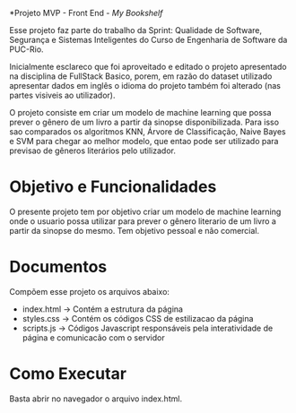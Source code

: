 *Projeto MVP - Front End - *My Bookshelf*

Esse projeto faz parte do trabalho da Sprint: Qualidade de Software, Segurança e Sistemas Inteligentes do Curso de Engenharia de Software da PUC-Rio.

Inicialmente esclareco que foi aproveitado e editado o projeto apresentado na disciplina de FullStack Basico, porem, em razão do dataset utilizado apresentar dados em inglês o idioma do projeto também foi alterado (nas partes visiveis ao utilizador).

O projeto consiste em criar um modelo de machine learning que possa prever o gênero de um livro a partir da sinopse disponibilizada. Para isso sao comparados os algoritmos KNN, Árvore de Classificação, Naive Bayes e SVM para chegar ao melhor modelo, que entao pode ser utilizado para previsao de gêneros literários pelo utilizador.

# Objetivo e Funcionalidades

O presente projeto tem por objetivo criar um modelo de machine learning onde o usuario possa utilizar para prever o gênero literario de um livro a partir da sinopse do mesmo. Tem objetivo pessoal e não comercial.

# Documentos

Compõem esse projeto os arquivos abaixo:
- index.html -> Contém a estrutura da página
- styles.css -> Contém os códigos CSS de estilizacao da página
- scripts.js -> Códigos Javascript responsáveis pela interatividade de página e comunicacão com o servidor

# Como Executar

Basta abrir no navegador o arquivo index.html.
